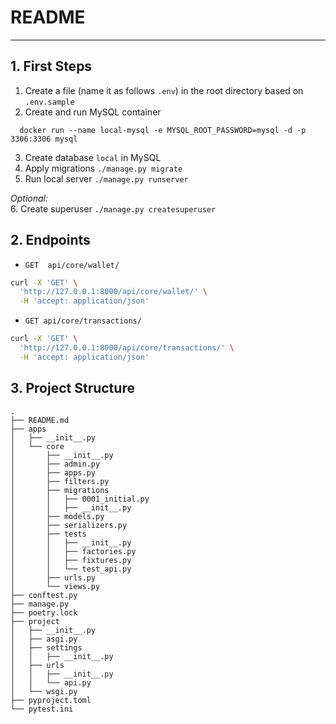# README
---

## 1. First Steps
1. Create a file (name it as follows `.env`) in the root directory based on `.env.sample`
2. Create and run MySQL container  
```
  docker run --name local-mysql -e MYSQL_ROOT_PASSWORD=mysql -d -p 3306:3306 mysql
```
3. Create database `local` in MySQL
4. Apply migrations `./manage.py migrate`
5. Run local server `./manage.py runserver`  

_Optional:_  
6. Create superuser `./manage.py createsuperuser`

## 2. Endpoints
- `GET  api/core/wallet/`
```bash
curl -X 'GET' \
  'http://127.0.0.1:8000/api/core/wallet/' \
  -H 'accept: application/json'
```

- `GET api/core/transactions/`
```bash
curl -X 'GET' \
  'http://127.0.0.1:8000/api/core/transactions/' \
  -H 'accept: application/json'
```

## 3. Project Structure
```
.
├── README.md
├── apps
│   ├── __init__.py
│   └── core
│       ├── __init__.py
│       ├── admin.py
│       ├── apps.py
│       ├── filters.py
│       ├── migrations
│       │   ├── 0001_initial.py
│       │   ├── __init__.py
│       ├── models.py
│       ├── serializers.py
│       ├── tests
│       │   ├── __init__.py
│       │   ├── factories.py
│       │   ├── fixtures.py
│       │   └── test_api.py
│       ├── urls.py
│       └── views.py
├── conftest.py
├── manage.py
├── poetry.lock
├── project
│   ├── __init__.py
│   ├── asgi.py
│   ├── settings
│   │   ├── __init__.py
│   ├── urls
│   │   ├── __init__.py
│   │   └── api.py
│   └── wsgi.py
├── pyproject.toml
└── pytest.ini
```

